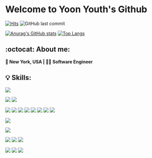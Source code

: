 # Welcome to Yoon Youth's Github

[![Hits](https://hits.seeyoufarm.com/api/count/incr/badge.svg?url=https%3A%2F%2Fgithub.com%2Fyoonyouth%2F&count_bg=%2303D0D7&title_bg=%23555555&icon=github.svg&icon_color=%23E7E7E7&title=hits&edge_flat=false)](https://hits.seeyoufarm.com) ![GitHub last commit](https://img.shields.io/github/last-commit/yoonyouth/yoonyouth)

[![Anurag's GitHub stats](https://github-readme-stats.vercel.app/api?username=yoonyouth)](https://github.com/yoonyouth) 
[![Top Langs](https://github-readme-stats.vercel.app/api/top-langs/?username=yoonyouth&layout=compact)](https://github.com/yoonyouth)

**:octocat: About me:**
---

**:statue_of_liberty: New York, USA | :woman_technologist: Software Engineer**

**:bulb: Skills:**
---
<img src="https://img.shields.io/badge/Java-007396?style=flat-square&logo=Java&logoColor=white"/></a>
<!-- <img src="https://img.shields.io/badge/Apache Groovy-298B8?style=flat-square&logo=Apache Groovy&logoColor=white"/></a> -->
<img src="https://img.shields.io/badge/C-A8B9CC?style=flat-square&logo=C&logoColor=white"/></a>
<img src="https://img.shields.io/badge/C++-00599C?style=flat-square&logo=c%2B%2B&logoColor=white"/></a>
<!-- <img src="https://img.shields.io/badge/C Sharp-239120?style=flat-square&logo=C Sharp&logoColor=white"/></a> -->
<img src="https://img.shields.io/badge/Python-3766AB?style=flat-square&logo=Python&logoColor=white"/></a>
<img src="https://img.shields.io/badge/Ruby-CC342D?style=flat-square&logo=Ruby&logoColor=white"/></a>
<img src="https://img.shields.io/badge/HTML5-E34F26?style=flat-square&logo=HTML5&logoColor=white"/></a>
<img src="https://img.shields.io/badge/JavaScript-F7DF1E?style=flat-square&logo=JavaScript&logoColor=white"/></a>
<img src="https://img.shields.io/badge/CSS3-1572B6?style=flat-square&logo=CSS3&logoColor=white"/></a>
<img src="https://img.shields.io/badge/php-777BB4?style=flat-square&logo=php&logoColor=white"/></a>
<img src="https://img.shields.io/badge/Unity-000000?style=flat-square&logo=Unity&logoColor=white"/></a>
<img src="https://img.shields.io/badge/Postman-FF6C37?style=flat-square&logo=Postman&logoColor=white"/></a>
<!-- <img src="https://img.shields.io/badge/Katalon Studio-82BC23?style=flat-square&logo=Katalon Studio&logoColor=white"/></a> -->
<img src="https://img.shields.io/badge/Bootstrap-7952B3?style=flat-square&logo=Bootstrap&logoColor=white"/></a>
<!-- <img src="https://img.shields.io/badge/JSON-000000?style=flat-square&logo=JSON&logoColor=white"/></a> -->
<img src="https://img.shields.io/badge/Git-F05032?style=flat-square&logo=Git&logoColor=white"/></a>
<!-- <img src="https://img.shields.io/badge/Azure DevOps-0078D7?style=flat-square&logo=Azure DevOps&logoColor=white"/></a> -->
<!-- <img src="https://img.shields.io/badge/MIT App Inventer-83B81A?style=flat-square&logo=MIT App Inventer&logoColor=white"/></a> -->
<img src="https://img.shields.io/badge/MySQL-4479A1?style=flat-square&logo=MySQL&logoColor=white"/></a>
<img src="https://img.shields.io/badge/Neo4j-008CC1?style=flat-square&logo=Neo4j&logoColor=white"/></a>
<img src="https://img.shields.io/badge/Oracle-F80000?style=flat-square&logo=Oracle&logoColor=white"/></a>
<!-- <img src="https://img.shields.io/badge/Amazon AWS-232F3E?style=flat-square&logo=Amazon AWS&logoColor=white"/></a> -->
<img src="https://img.shields.io/badge/Linux-FCC624?style=flat-square&logo=Linux&logoColor=white"/></a>
<img src="https://img.shields.io/badge/macOS-000000?style=flat-square&logo=macOS&logoColor=white"/></a>
<img src="https://img.shields.io/badge/Windows-0078D6?style=flat-square&logo=Windows&logoColor=white"/></a>
